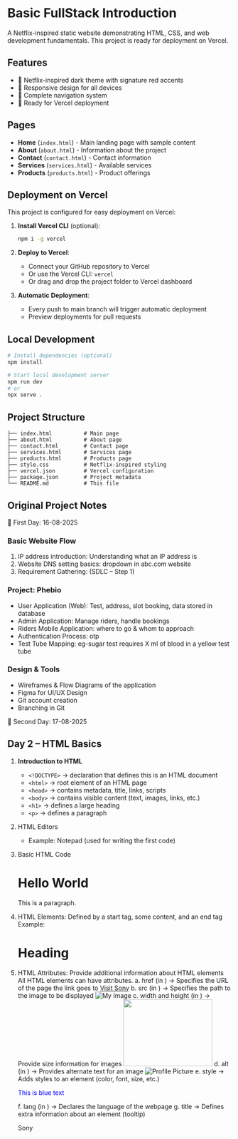 # Basic FullStack Introduction

A Netflix-inspired static website demonstrating HTML, CSS, and web development fundamentals. This project is ready for deployment on Vercel.

## Features

- 🎨 Netflix-inspired dark theme with signature red accents
- 📱 Responsive design for all devices
- 🧭 Complete navigation system
- 🚀 Ready for Vercel deployment

## Pages

- **Home** (`index.html`) - Main landing page with sample content
- **About** (`about.html`) - Information about the project
- **Contact** (`contact.html`) - Contact information
- **Services** (`services.html`) - Available services
- **Products** (`products.html`) - Product offerings

## Deployment on Vercel

This project is configured for easy deployment on Vercel:

1. **Install Vercel CLI** (optional):
   ```bash
   npm i -g vercel
   ```

2. **Deploy to Vercel**:
   - Connect your GitHub repository to Vercel
   - Or use the Vercel CLI: `vercel`
   - Or drag and drop the project folder to Vercel dashboard

3. **Automatic Deployment**:
   - Every push to main branch will trigger automatic deployment
   - Preview deployments for pull requests

## Local Development

```bash
# Install dependencies (optional)
npm install

# Start local development server
npm run dev
# or
npx serve .
```

## Project Structure

```
├── index.html          # Main page
├── about.html          # About page
├── contact.html        # Contact page
├── services.html       # Services page
├── products.html       # Products page
├── style.css           # Netflix-inspired styling
├── vercel.json         # Vercel configuration
├── package.json        # Project metadata
└── README.md           # This file
```

## Original Project Notes

📅 First Day: 16-08-2025

### Basic Website Flow  
1. IP address introduction: Understanding what an IP address is 
2. Website DNS setting basics: dropdown in abc.com website 
3. Requirement Gathering: (SDLC – Step 1)  

### Project: Phebio  
- User Application (Web): Test, address, slot booking, data stored in database  
- Admin Application: Manage riders, handle bookings  
- Riders Mobile Application: where to go & whom to approach
- Authentication Process: otp
- Test Tube Mapping: eg-sugar test requires X ml of blood in a yellow test tube

### Design & Tools  
- Wireframes & Flow Diagrams of the application  
- Figma for UI/UX Design  
- Git account creation  
- Branching in Git

📅 Second Day: 17-08-2025
## Day 2 – HTML Basics  

1. **Introduction to HTML**  
   - `<!DOCTYPE>` → declaration that defines this is an HTML document  
   - `<html>` → root element of an HTML page  
   - `<head>` → contains metadata, title, links, scripts  
   - `<body>` → contains visible content (text, images, links, etc.)  
   - `<h1>` → defines a large heading  
   - `<p>` → defines a paragraph  

2. HTML Editors
   - Example: Notepad (used for writing the first code)  

3. Basic HTML Code  
   <!DOCTYPE html>
   <html>
     <head>
       <title>My First Page</title>
     </head>
     <body>
       <h1>Hello World</h1>
       <p>This is a paragraph.</p>
     </body>
   </html>

4. HTML Elements:
     Defined by a start tag, some content, and an end tag
     Example: <h1>Heading</h1>

5. HTML Attributes:
   Provide additional information about HTML elements
   All HTML elements can have attributes.
      a. href (in <a>) → Specifies the URL of the page the link goes to
         <a href="https://www.sony.com">Visit Sony</a>
      b.	src (in <img>) → Specifies the path to the image to be displayed
         <img src="img.png" alt="My Image">
      c.	width and height (in <img>) → Provide size information for images
       	<img src="img.png" width="200" height="150">
      d.	alt (in <img>) → Provides alternate text for an image
      	<img src="img.png" alt="Profile Picture">
      e.	style → Adds styles to an element (color, font, size, etc.)
      	<p style="color:blue;">This is blue text</p>
      f.	lang (in <html>) → Declares the language of the webpage
      	<html lang="en">
      g.	title → Defines extra information about an element (tooltip)
      	<p title="This is my name">Sony</p>
